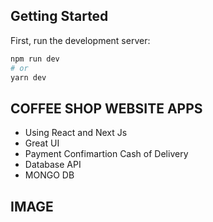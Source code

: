 ## Getting Started

First, run the development server:

```bash
npm run dev
# or
yarn dev
```

## COFFEE SHOP WEBSITE APPS

- Using React and Next Js
- Great UI
- Payment Confimartion Cash of Delivery
- Database API
- MONGO DB

## IMAGE


